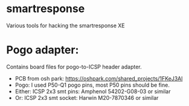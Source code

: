 # smartresponse
Various tools for hacking the smartresponse XE


# Pogo adapter:
Contains board files for pogo-to-ICSP header adapter. 
* PCB from osh park: https://oshpark.com/shared_projects/1FKeJ3Al
* Pogo: I used P50-Q1 pogo pins, most P50 pins should be fine. 
* Either: ICSP 2x3 smt pins: Amphenol 54202-G08-03 or similar
* Or: ICSP 2x3 smt socket: Harwin M20-7870346 or similar
